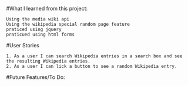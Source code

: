 
#What I learned from this project:
 ```
 Using the media wiki api
 Using the wikipedia special random page feature 
 praticed using jquery 
 praticued using html forms
```
#User Stories
```
1. As a user I can search Wikipedia entries in a search box and see the resulting Wikipedia entries.
2. As a user I can lick a button to see a random Wikipedia entry.
```

#Future Features/To Do: 
  ```


  ```